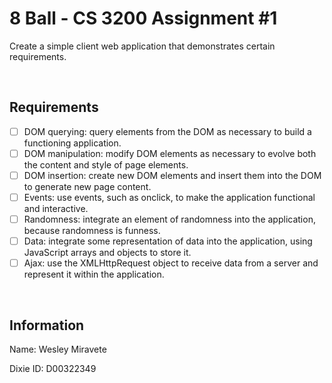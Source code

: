 # 8 Ball - CS 3200 Assignment #1
Create a simple client web application that demonstrates certain requirements.

<br>

## Requirements
- [ ] DOM querying: query elements from the DOM as necessary to build a functioning application.
- [ ] DOM manipulation: modify DOM elements as necessary to evolve both the content and style of page elements.
- [ ] DOM insertion: create new DOM elements and insert them into the DOM to generate new page content.
- [ ] Events: use events, such as onclick, to make the application functional and interactive.
- [ ] Randomness: integrate an element of randomness into the application, because randomness is funness.
- [ ] Data: integrate some representation of data into the application, using JavaScript arrays and objects to store it.
- [ ] Ajax: use the XMLHttpRequest object to receive data from a server and represent it within the application.

<br>

## Information
Name: Wesley Miravete

Dixie ID: D00322349
